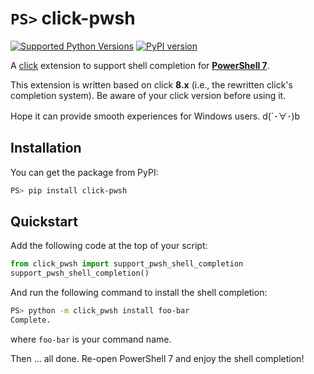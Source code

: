 # `PS>` click-pwsh

[![Supported Python Versions](https://img.shields.io/pypi/pyversions/click-pwsh/0.9.0)](https://pypi.org/project/click-pwsh/) [![PyPI version](https://badge.fury.io/py/click-pwsh.svg)](https://badge.fury.io/py/click-pwsh)

A [click](https://github.com/pallets/click) extension to support shell completion for **[PowerShell 7](https://github.com/PowerShell/PowerShell)**.

This extension is written based on click **8.x** (i.e., the rewritten click's completion system). Be aware of your click version before using it.

Hope it can provide smooth experiences for Windows users. d(`･∀･)b

## Installation

You can get the package from PyPI:

```bash
PS> pip install click-pwsh
```

## Quickstart

Add the following code at the top of your script:

```python
from click_pwsh import support_pwsh_shell_completion
support_pwsh_shell_completion()
```

And run the following command to install the shell completion:

```bash
PS> python -m click_pwsh install foo-bar
Complete.
```

where `foo-bar` is your command name.

Then ... all done. Re-open PowerShell 7 and enjoy the shell completion!

